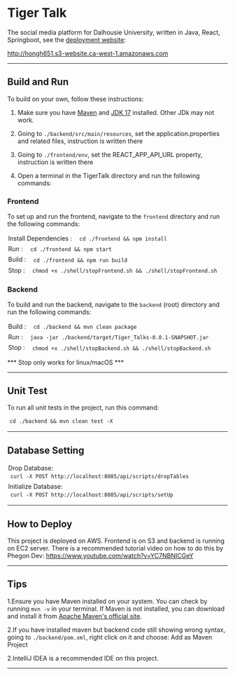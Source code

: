 # Tiger Talk

The social media platform for Dalhousie University, written in Java, React, Springboot, see the [deployment website](http://hongh651.s3-website.ca-west-1.amazonaws.com): 

http://hongh651.s3-website.ca-west-1.amazonaws.com

---
## Build and Run
To build on your own, follow these instructions:

1. Make sure you have [Maven](https://maven.apache.org/install.html) and [JDK 17](https://www.oracle.com/ca-en/java/technologies/downloads/#java17) installed. Other JDk may not work. 

2. Going to `./backend/src/main/resources`, set the application.properties and related files, instruction is written there

3. Going to `./frontend/env`, set the REACT_APP_API_URL property, instruction is written there

4. Open a terminal in the TigerTalk directory and run the following commands:
<!--------------------------------------- frontend --------------------------------------->

### Frontend
To set up and run the frontend, navigate to the `frontend` directory and run the following commands:

<div class="inline-container">
<span class="inline-title">Install Dependencies :</span>

```shell
cd ./frontend && npm install
```
</div>


<div class="inline-container">
<span class="inline-title">Run :</span>

```shell
cd ./frontend && npm start
```
</div>


<div class="inline-container">
<span class="inline-title">Build :</span>

```shell
cd ./frontend && npm run build
```
</div>


<div class="inline-container">
<span class="inline-title">Stop :</span>

```shell
chmod +x ./shell/stopFrontend.sh && ./shell/stopFrontend.sh
```
</div>


<!--------------------------------------- backend --------------------------------------->
### Backend
To build and run the backend, navigate to the `backend` (root) directory and run the following commands:

<div class="inline-container">
<span class="inline-title">Build :</span>

```shell
cd ./backend && mvn clean package
```
</div>


<div class="inline-container">
<span class="inline-title">Run :</span>

```shell
java -jar ./backend/target/Tiger_Talks-0.0.1-SNAPSHOT.jar
```
</div>


<div class="inline-container">
<span class="inline-title">Stop :</span>

```shell
chmod +x ./shell/stopBackend.sh && ./shell/stopBackend.sh
```
</div>

*** Stop only works for linux/macOS ***



---
## Unit Test
To run all unit tests in the project, run this command:
```shell
cd ./backend && mvn clean test -X
```

---
## Database Setting
<div class="inline-container">
<span class="inline-title">Drop Database:</span>

```shell
curl -X POST http://localhost:8085/api/scripts/dropTables
```
</div>


<div class="inline-container">
<span class="inline-title">Initialize Database:</span>

```shell
curl -X POST http://localhost:8085/api/scripts/setUp
```
</div>

---
## How to Deploy

This project is deployed on AWS. Frontend is on S3 and backend is running on EC2 server. There is a recommended tutorial video on how to do this by Phegon Dev: https://www.youtube.com/watch?v=YC7NBNICGeY

---
## Tips
1.Ensure you have Maven installed on your system. You can check by running `mvn -v` in your terminal. If Maven is not installed, you can download and install it from [Apache Maven's official site](https://maven.apache.org/download.cgi).

2.If you have installed maven but backend code still showing wrong syntax, going to `./backend/pom.xml`, right click on it and choose: Add as Maven Project

2.IntelliJ IDEA is a recommended IDE on this project.


---

<style>
   pre {
      font-size: 14px;
      padding: 2px 5px 2px 5px;
      border-radius: 5px;
      display: inline-block;
      margin: 0;
      vertical-align: middle;
   }
   .inline-title {
      margin-right: 8px;
      line-height: 1.5;
   }
   .inline-container {
      margin-bottom: 3px;
margin-left: 2px;
   }
</style>

